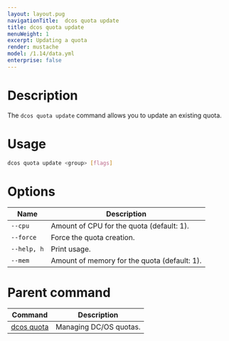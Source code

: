 ```yaml
---
layout: layout.pug
navigationTitle:  dcos quota update
title: dcos quota update
menuWeight: 1
excerpt: Updating a quota
render: mustache
model: /1.14/data.yml
enterprise: false
---
```



# Description

The `dcos quota update` command allows you to update an existing quota.

# Usage

```bash
dcos quota update <group> [flags]
```

# Options

| Name |  Description |
|---------|-------------|
| `--cpu`     | Amount of CPU for the quota (default: 1). |
| `--force` | Force the quota creation. |
| `--help, h`     | Print usage. |
| `--mem`     | Amount of memory for the quota (default: 1). |

# Parent command

| Command | Description |
|---------|-------------|
| [dcos quota](/1.14/cli/command-reference/dcos-quota/)   | Managing DC/OS quotas. |

